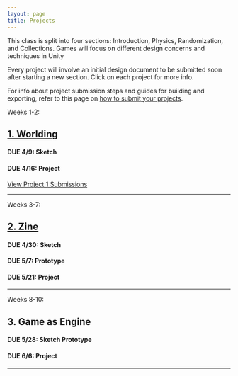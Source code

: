 ```yaml
---
layout: page
title: Projects
---
```


This class is split into four sections: Introduction, Physics, Randomization, and Collections. Games will focus on different design concerns and techniques in Unity

Every project will involve an initial design document to be submitted soon after starting a new section. Click on each project for more info.

For info about project submission steps and guides for building and exporting, refer to this page on [how to submit your projects](how-to-submit-projects.md).

Weeks 1-2:
## [1. Worlding](project-1.md)

#### **DUE 4/9**: Sketch  
#### **DUE 4/16**: Project

[View Project 1 Submissions](project-submissions.html?p=1) 

---

Weeks 3-7:
## [2. Zine](project-2.md)

#### **DUE 4/30:** Sketch
#### **DUE 5/7:** Prototype
#### **DUE 5/21:** Project

<!-- [View Project 2 Submissions](project-submissions.html?p=2) -->

---

Weeks 8-10:
## 3. Game as Engine

#### **DUE 5/28:** Sketch Prototype
#### **DUE 6/6:** Project

<!-- [View Project 3 Submissions](project-submissions.html?p=3) -->

---